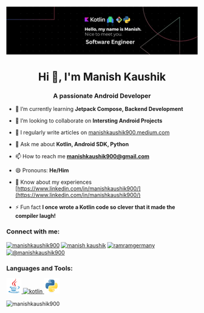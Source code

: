 ![logo](https://github.com/manishkaushik900/manishkaushik900/blob/main/manishbanner.jpg)
<h1 align="center">Hi 👋, I'm Manish Kaushik</h1>
<h3 align="center">A passionate Android Developer</h3>

- 🌱 I’m currently learning **Jetpack Compose, Backend Development**

- 👯 I’m looking to collaborate on **Intersting Android Projects**

- 📝 I regularly write articles on [manishkaushik900.medium.com](manishkaushik900.medium.com)

- 💬 Ask me about **Kotlin, Android SDK, Python**

- 📫 How to reach me **manishkaushik900@gmail.com**

- 😄 Pronouns: **He/Him**

- 📄 Know about my experiences [https://www.linkedin.com/in/manishkaushik900/](https://www.linkedin.com/in/manishkaushik900/)

- ⚡ Fun fact **I once wrote a Kotlin code so clever that it made the compiler laugh!**

<h3 align="left">Connect with me:</h3>
<p align="left">
<a href="https://linkedin.com/in/manishkaushik900" target="blank"><img align="center" src="https://raw.githubusercontent.com/rahuldkjain/github-profile-readme-generator/master/src/images/icons/Social/linked-in-alt.svg" alt="manishkaushik900" height="30" width="40" /></a>
<a href="https://kaggle.com/manish kaushik" target="blank"><img align="center" src="https://raw.githubusercontent.com/rahuldkjain/github-profile-readme-generator/master/src/images/icons/Social/kaggle.svg" alt="manish kaushik" height="30" width="40" /></a>
<a href="https://instagram.com/ramramgermany" target="blank"><img align="center" src="https://raw.githubusercontent.com/rahuldkjain/github-profile-readme-generator/master/src/images/icons/Social/instagram.svg" alt="ramramgermany" height="30" width="40" /></a>
<a href="https://medium.com/@manishkaushik900" target="blank"><img align="center" src="https://raw.githubusercontent.com/rahuldkjain/github-profile-readme-generator/master/src/images/icons/Social/medium.svg" alt="@manishkaushik900" height="30" width="40" /></a>
</p>

<h3 align="left">Languages and Tools:</h3>
<p align="left"> <a href="https://www.java.com" target="_blank" rel="noreferrer"> <img src="https://raw.githubusercontent.com/devicons/devicon/master/icons/java/java-original.svg" alt="java" width="40" height="40"/> </a> <a href="https://kotlinlang.org" target="_blank" rel="noreferrer"> <img src="https://www.vectorlogo.zone/logos/kotlinlang/kotlinlang-icon.svg" alt="kotlin" width="40" height="40"/> </a> <a href="https://www.python.org" target="_blank" rel="noreferrer"> <img src="https://raw.githubusercontent.com/devicons/devicon/master/icons/python/python-original.svg" alt="python" width="40" height="40"/> </a> </p>

<p><img align="center" src="https://github-readme-stats.vercel.app/api/top-langs?username=manishkaushik900&show_icons=true&locale=en&layout=compact" alt="manishkaushik900" /></p>
